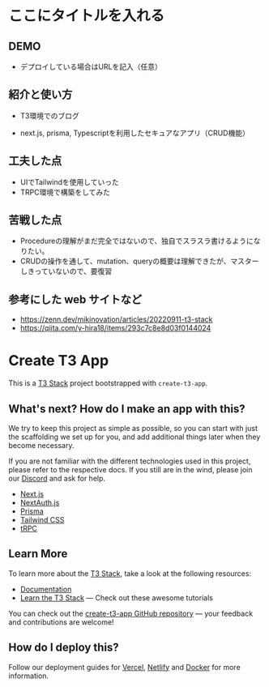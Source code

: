 # ここにタイトルを入れる

## DEMO

  - デプロイしている場合はURLを記入（任意）

## 紹介と使い方

  - T3環境でのブログ

  - next.js, prisma, Typescriptを利用したセキュアなアプリ（CRUD機能）

## 工夫した点

  - UIでTailwindを使用していった
  - TRPC環境で構築をしてみた


## 苦戦した点

  - Procedureの理解がまだ完全ではないので、独自でスラスラ書けるようになりたい。
  - CRUDの操作を通して、mutation、queryの概要は理解できたが、マスターしきっていないので、要復習
    
## 参考にした web サイトなど


  - https://zenn.dev/mikinovation/articles/20220911-t3-stack
  - https://qiita.com/y-hira18/items/293c7c8e8d03f0144024


# Create T3 App

This is a [T3 Stack](https://create.t3.gg/) project bootstrapped with `create-t3-app`.

## What's next? How do I make an app with this?

We try to keep this project as simple as possible, so you can start with just the scaffolding we set up for you, and add additional things later when they become necessary.

If you are not familiar with the different technologies used in this project, please refer to the respective docs. If you still are in the wind, please join our [Discord](https://t3.gg/discord) and ask for help.

- [Next.js](https://nextjs.org)
- [NextAuth.js](https://next-auth.js.org)
- [Prisma](https://prisma.io)
- [Tailwind CSS](https://tailwindcss.com)
- [tRPC](https://trpc.io)

## Learn More

To learn more about the [T3 Stack](https://create.t3.gg/), take a look at the following resources:

- [Documentation](https://create.t3.gg/)
- [Learn the T3 Stack](https://create.t3.gg/en/faq#what-learning-resources-are-currently-available) — Check out these awesome tutorials

You can check out the [create-t3-app GitHub repository](https://github.com/t3-oss/create-t3-app) — your feedback and contributions are welcome!

## How do I deploy this?

Follow our deployment guides for [Vercel](https://create.t3.gg/en/deployment/vercel), [Netlify](https://create.t3.gg/en/deployment/netlify) and [Docker](https://create.t3.gg/en/deployment/docker) for more information.
